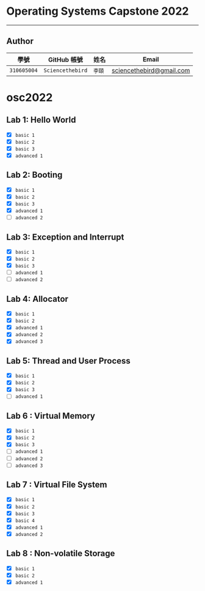 # Operating Systems Capstone 2022
---
## Author

| 學號 | GitHub 帳號 | 姓名 | Email |
| --- | ----------- | --- | --- |
|`310605004`| `Sciencethebird` | `李頤` | sciencethebird@gmail.com |
# osc2022

## Lab 1: Hello World
- [x] `basic 1`
- [x] `basic 2`
- [x] `basic 3`
- [x] `advanced 1`
 
## Lab 2: Booting
- [x] `basic 1`
- [x] `basic 2`
- [x] `basic 3`
- [x] `advanced 1`
- [ ] `advanced 2`

## Lab 3: Exception and Interrupt
- [x] `basic 1`
- [x] `basic 2`
- [x] `basic 3`
- [ ] `advanced 1`
- [ ] `advanced 2`

## Lab 4: Allocator
- [x] `basic 1`
- [x] `basic 2`
- [x] `advanced 1`
- [x] `advanced 2`
- [x] `advanced 3`

## Lab 5: Thread and User Process
- [x] `basic 1`
- [x] `basic 2`
- [x] `basic 3`
- [ ] `advanced 1`

## Lab 6 : Virtual Memory
- [x] `basic 1`
- [x] `basic 2`
- [x] `basic 3`
- [ ] `advanced 1`
- [ ] `advanced 2`
- [ ] `advanced 3`

## Lab 7 : Virtual File System
- [x] `basic 1`
- [x] `basic 2`
- [x] `basic 3`
- [x] `basic 4`
- [x] `advanced 1`
- [x] `advanced 2`

## Lab 8 : Non-volatile Storage
- [x] `basic 1`
- [x] `basic 2`
- [x] `advanced 1`
